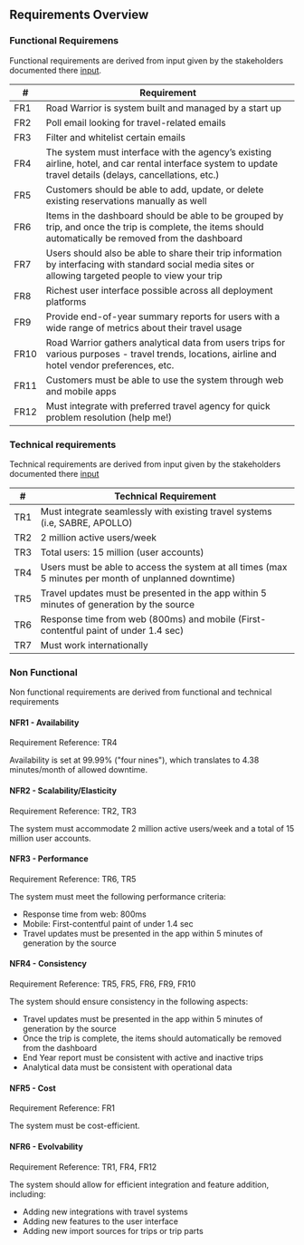 ## Requirements Overview

### Functional Requiremens

Functional requirements are derived from input given by the stakeholders documented there [input](input.md).

| # | Requirement |
|---|-------------|
| FR1   | Road Warrior is system built and managed by a start up                                                                                                       |
| FR2   | Poll email looking for travel-related emails                                                                                                                 |
| FR3   | Filter and whitelist certain emails                                                                                                                          |
| FR4   | The system must interface with the agency’s existing airline, hotel, and car rental interface system to update travel details (delays, cancellations, etc.) |
| FR5   | Customers should be able to add, update, or delete existing reservations manually as well                                                                    |
| FR6   | Items in the dashboard should be able to be grouped by trip, and once the trip is complete, the items should automatically be removed from the dashboard     |
| FR7   | Users should also be able to share their trip information by interfacing with standard social media sites or allowing targeted people to view your trip      |
| FR8   | Richest user interface possible across all deployment platforms                                                                                              |
| FR9   | Provide end-of-year summary reports for users with a wide range of metrics about their travel usage                                                         |
| FR10  | Road Warrior gathers analytical data from users trips for various purposes - travel trends, locations, airline and hotel vendor preferences, etc.           |
| FR11  | Customers must be able to use the system through web and mobile apps                                                                                         |
| FR12  | Must integrate with preferred travel agency for quick problem resolution (help me!)                                                                         |

### Technical requirements

Technical requirements are derived from input given by the stakeholders documented there [input](input.md)

| #     | Technical Requirement                                                                                          |
|-------|---------------------------------------------------------------------------------------------------------------|
| TR1   | Must integrate seamlessly with existing travel systems (i.e, SABRE, APOLLO)                                    |
| TR2   | 2 million active users/week                                                                                    |
| TR3   | Total users: 15 million (user accounts)                                                                       |
| TR4   | Users must be able to access the system at all times (max 5 minutes per month of unplanned downtime)          |
| TR5   | Travel updates must be presented in the app within 5 minutes of generation by the source                       |
| TR6   | Response time from web (800ms) and mobile (First-contentful paint of under 1.4 sec)                           |
| TR7   | Must work internationally                                                                                      |
### Non Functional

Non functional requirements are derived from functional and technical requirements
#### NFR1 - Availability

Requirement Reference: TR4

Availability is set at 99.99% ("four nines"), which translates to 4.38 minutes/month of allowed downtime.

#### NFR2 - Scalability/Elasticity

Requirement Reference: TR2, TR3

The system must accommodate 2 million active users/week and a total of 15 million user accounts.

#### NFR3 - Performance

Requirement Reference: TR6, TR5

The system must meet the following performance criteria:

- Response time from web: 800ms
- Mobile: First-contentful paint of under 1.4 sec
- Travel updates must be presented in the app within 5 minutes of generation by the source

#### NFR4 - Consistency

Requirement Reference: TR5, FR5, FR6, FR9, FR10

The system should ensure consistency in the following aspects:

- Travel updates must be presented in the app within 5 minutes of generation by the source
- Once the trip is complete, the items should automatically be removed from the dashboard
- End Year report must be consistent with active and inactive trips
- Analytical data must be consistent with operational data

#### NFR5 - Cost

Requirement Reference: FR1

The system must be cost-efficient.

#### NFR6 - Evolvability

Requirement Reference: TR1, FR4, FR12

The system should allow for efficient integration and feature addition, including:

- Adding new integrations with travel systems
- Adding new features to the user interface
- Adding new import sources for trips or trip parts
